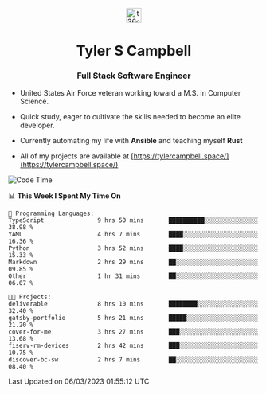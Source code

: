 <p align="center">
<a href="https://www.linkedin.com/in/t36campbell" target="blank"><img align="center" src="https://ik.imagekit.io/t36campbell/Portfolio/linkedin.png.original_m8bbGgPh6.png" alt="t36campbell" height="30" width="30" /></a>
</p>
<h1 align="center">Tyler S Campbell</h1>
<h3 align="center">Full Stack Software Engineer</h3>

* United States Air Force veteran working toward a M.S. in Computer Science.

* Quick study, eager to cultivate the skills needed to become an elite developer.

* Currently automating my life with **Ansible** and teaching myself **Rust**

* All of my projects are available at [https://tylercampbell.space/](https://tylercampbell.space/)

<!--START_SECTION:waka-->
![Code Time](http://img.shields.io/badge/Code%20Time-2%2C234%20hrs%2031%20mins-blue)

📊 **This Week I Spent My Time On** 

```text
💬 Programming Languages: 
TypeScript               9 hrs 50 mins       ██████████░░░░░░░░░░░░░░░   38.98 % 
YAML                     4 hrs 7 mins        ████░░░░░░░░░░░░░░░░░░░░░   16.36 % 
Python                   3 hrs 52 mins       ████░░░░░░░░░░░░░░░░░░░░░   15.33 % 
Markdown                 2 hrs 29 mins       ██░░░░░░░░░░░░░░░░░░░░░░░   09.85 % 
Other                    1 hr 31 mins        ██░░░░░░░░░░░░░░░░░░░░░░░   06.07 % 

🐱‍💻 Projects: 
deliverable              8 hrs 10 mins       ████████░░░░░░░░░░░░░░░░░   32.40 % 
gatsby-portfolio         5 hrs 21 mins       █████░░░░░░░░░░░░░░░░░░░░   21.20 % 
cover-for-me             3 hrs 27 mins       ███░░░░░░░░░░░░░░░░░░░░░░   13.68 % 
fiserv-rm-devices        2 hrs 42 mins       ███░░░░░░░░░░░░░░░░░░░░░░   10.75 % 
discover-bc-sw           2 hrs 7 mins        ██░░░░░░░░░░░░░░░░░░░░░░░   08.40 % 
```


 Last Updated on 06/03/2023 01:55:12 UTC
<!--END_SECTION:waka-->
